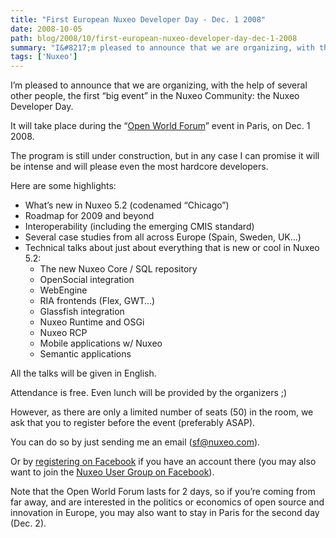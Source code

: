 ```yaml
---
title: "First European Nuxeo Developer Day - Dec. 1 2008"
date: 2008-10-05
path: blog/2008/10/first-european-nuxeo-developer-day-dec-1-2008
summary: "I&#8217;m pleased to announce that we are organizing, with the help of several other people, the first &#8220;big event&#8221; in the Nuxeo Community: the Nuxeo Developer Day."
tags: ['Nuxeo']
---
```


I&#8217;m pleased to announce that we are organizing, with the help of several other people, the first &#8220;big event&#8221; in the Nuxeo Community: the Nuxeo Developer Day.

It will take place during the &#8220;<a href="http://www.openworldforum.org/">Open World Forum</a>&#8221; event in Paris, on Dec. 1 2008.

The program is still under construction, but in any case I can promise it will be intense and will please even the most hardcore developers.

Here are some highlights:

<ul>
<li>What&#8217;s new in Nuxeo 5.2 (codenamed &#8220;Chicago&#8221;)</li>
<li>Roadmap for 2009 and beyond</li>
<li>Interoperability (including the emerging CMIS standard)</li>
<li>Several case studies from all across Europe (Spain, Sweden, UK&#8230;)</li>
<li>Technical talks about just about everything that is new or cool in
Nuxeo 5.2:

<ul><li>The new Nuxeo Core / SQL repository</li>
<li>OpenSocial integration</li>
<li>WebEngine</li>
<li>RIA frontends (Flex, GWT&#8230;)</li>
<li>Glassfish integration</li>
<li>Nuxeo Runtime and OSGi</li>
<li>Nuxeo RCP</li>
<li>Mobile applications w/ Nuxeo</li>
<li>Semantic applications</li>
</ul></li>
</ul>

All the talks will be given in English.

Attendance is free. Even lunch will be provided by the organizers ;)

However, as there are only a limited number of seats (50) in the room, we ask that you to register before the event (preferably ASAP).

You can do so by just sending me an email (sf@nuxeo.com).

Or by <a href="http://www.new.facebook.com/event.php?eid=28694593347">registering on Facebook</a> if you have an account there (you may also want to join the <a href="http://www.new.facebook.com/group.php?gid=5568495138">Nuxeo User Group on Facebook</a>).

Note that the Open World Forum lasts for 2 days, so if you&#8217;re coming from far away, and are interested in the politics or economics of open source and innovation in Europe, you may also want to stay in Paris for the second day (Dec. 2).

